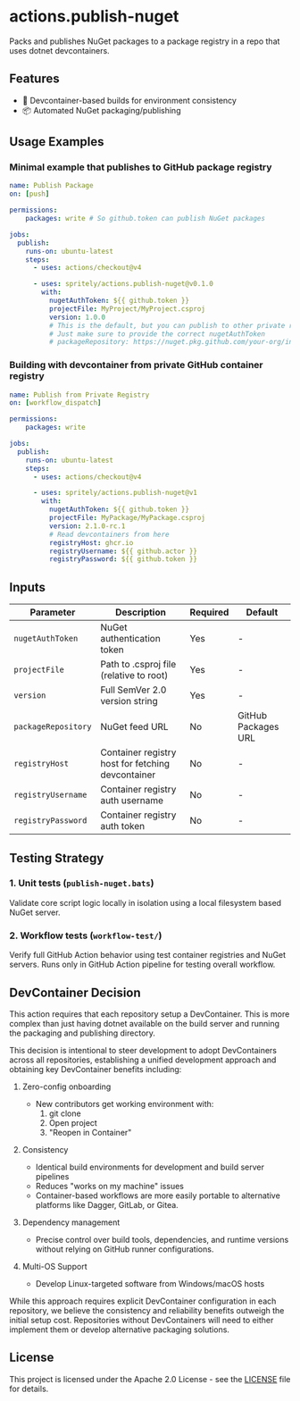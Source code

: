 # actions.publish-nuget

Packs and publishes NuGet packages to a package registry in a repo that uses dotnet devcontainers.

## Features

- 🐋 Devcontainer-based builds for environment consistency
- 📦 Automated NuGet packaging/publishing

## Usage Examples

### Minimal example that publishes to GitHub package registry

```yaml
name: Publish Package
on: [push]

permissions:
    packages: write # So github.token can publish NuGet packages

jobs:
  publish:
    runs-on: ubuntu-latest
    steps:
      - uses: actions/checkout@v4

      - uses: spritely/actions.publish-nuget@v0.1.0
        with:
          nugetAuthToken: ${{ github.token }}
          projectFile: MyProject/MyProject.csproj
          version: 1.0.0
          # This is the default, but you can publish to other private registries
          # Just make sure to provide the correct nugetAuthToken
          # packageRepository: https://nuget.pkg.github.com/your-org/index.json
```

### Building with devcontainer from private GitHub container registry

```yaml
name: Publish from Private Registry
on: [workflow_dispatch]

permissions:
    packages: write

jobs:
  publish:
    runs-on: ubuntu-latest
    steps:
      - uses: actions/checkout@v4

      - uses: spritely/actions.publish-nuget@v1
        with:
          nugetAuthToken: ${{ github.token }}
          projectFile: MyPackage/MyPackage.csproj
          version: 2.1.0-rc.1
          # Read devcontainers from here
          registryHost: ghcr.io
          registryUsername: ${{ github.actor }}
          registryPassword: ${{ github.token }}
```

## Inputs

| Parameter | Description | Required | Default |
|-----------|-------------|----------|---------|
| `nugetAuthToken` | NuGet authentication token | Yes | - |
| `projectFile` | Path to .csproj file (relative to root) | Yes | - |
| `version` | Full SemVer 2.0 version string | Yes | - |
| `packageRepository` | NuGet feed URL | No | GitHub Packages URL |
| `registryHost` | Container registry host for fetching devcontainer | No | - |
| `registryUsername` | Container registry auth username | No | - |
| `registryPassword` | Container registry auth token | No | - |

## Testing Strategy

### 1. Unit tests (`publish-nuget.bats`)

Validate core script logic locally in isolation using a local filesystem based NuGet server.

### 2. Workflow tests (`workflow-test/`)

Verify full GitHub Action behavior using test container registries and NuGet servers. Runs only in GitHub Action pipeline for testing overall workflow.

## DevContainer Decision

This action requires that each repository setup a DevContainer. This is more complex than just having dotnet available on the build server and running the packaging and publishing directory.

This decision is intentional to steer development to adopt DevContainers across all repositories, establishing a unified development approach and obtaining key DevContainer benefits including:

1. Zero-config onboarding
   - New contributors get working environment with:
     1. git clone
     2. Open project
     3. "Reopen in Container"

2. Consistency
   - Identical build environments for development and build server pipelines
   - Reduces "works on my machine" issues
   - Container-based workflows are more easily portable to alternative platforms like Dagger, GitLab, or Gitea.

3. Dependency management
   - Precise control over build tools, dependencies, and runtime versions without relying on GitHub runner configurations.

4. Multi-OS Support
   - Develop Linux-targeted software from Windows/macOS hosts

While this approach requires explicit DevContainer configuration in each repository, we believe the consistency and reliability benefits outweigh the initial setup cost. Repositories without DevContainers will need to either implement them or develop alternative packaging solutions.

## License

This project is licensed under the Apache 2.0 License - see the [LICENSE](/LICENSE) file for details.
